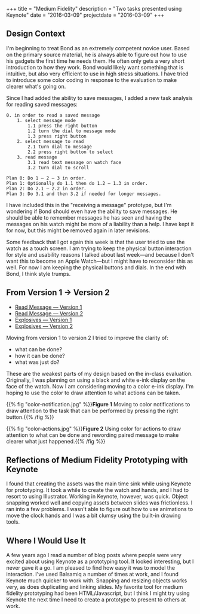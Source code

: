 +++
title = "Medium Fidelity"
description = "Two tasks presented using Keynote"
date = "2016-03-09"
projectdate = "2016-03-09"
+++

## Design Context

I'm beginning to treat Bond as an extremely competent novice user. Based on the
primary source material, he is always able to figure out how to use his gadgets
the first time he needs them. He often only gets a very short introduction to
how they work. Bond would likely want something that is intuitive, but also
very efficient to use in high stress situations. I have tried to introduce some
color coding in response to the evaluation to make clearer what's going on.

Since I had added the ability to save messages, I added a new task
analysis for reading saved messages:

```
0. in order to read a saved message
    1. select message mode
        1.1 press the right button
        1.2 turn the dial to message mode
        1.3 press right button
    2. select message to read
        2.1 turn dial to message
        2.2 press right button to select
    3. read message
        3.1 read text message on watch face
        3.2 turn dial to scroll

Plan 0: Do 1 — 2 — 3 in order.  
Plan 1: Optionally do 1.1 then do 1.2 — 1.3 in order.  
Plan 2: Do 2.1 — 2.2 in order.  
Plan 3: Do 3.1 and then 3.2 if needed for longer messages.  
```

I have included this in the "receiving a message" prototype, but I'm wondering 
if Bond should even have the ability to save messages. He should be able to
remember messages he has seen and having the messages on his watch might be
more of a liability than a help. I have kept it for now, but this might
be removed again in later revisions.

Some feedback that I got again this week is that the user tried to use the
watch as a touch screen. I am trying to keep the physical button interaction
for style and usability reasons I talked about last week—and because I don't
want this to become an Apple Watch—but I might have to reconsider this as
well. For now I am keeping the physical buttons and dials. In the end with
Bond, I think style trumps.

## From Version 1 → Version 2

  - [Read Message — Version 1](/hcc-613/keynote-read-message-v1.pdf)
  - [Read Message — Version 2](/hcc-613/keynote-read-message-v2.pdf)
  - [Explosives — Version 1](/hcc-613/keynote-explosives-v1.pdf)
  - [Explosives — Version 2](/hcc-613/keynote-explosives-v2.pdf)

Moving from version 1 to version 2 I tried to improve the clarity of:

  - what can be done?
  - how it can be done?
  - what was just do?

These are the weakest parts of my design based on the in-class evaluation.
Originally, I was planning on using a black and white e-ink display on the
face of the watch. Now I am considering moving to a color e-ink display.
I'm hoping to use the color to draw attention to what actions can be taken.


{{% fig "color-notification.jpg" %}}**Figure 1** Moving to color notifications
to draw attention to the task that can be performed by pressing the right
button.{{% /fig %}}

{{% fig "color-actions.jpg" %}}**Figure 2** Using color for actions to draw attention to what can be done and rewording paired message to make clearer what just happened.{{% /fig %}}

## Reflections of Medium Fidelity Prototyping with Keynote

I found that creating the assets was the main time sink while using Keynote for
prototyping. It took a while to create the watch and hands, and I had to resort to
using Illustrator. Working in Keynote, however, was quick. Object snapping worked
well and copying assets between slides was frictionless. I ran into a few problems.
I wasn't able to figure out how to use animations to move the clock hands and I was
a bit clumsy using the built-in drawing tools. 

## Where I Would Use It

A few years ago I read a number of blog posts where people were very excited
about using Keynote as a prototyping tool. It looked interesting, but I never
gave it a go. I am pleased to find how easy it was to model the interaction.
I've used Balsamiq a number of times at work, and I found Keynote much quicker
to work with. Snapping and resizing objects works very, as does duplicating
and linking slides. My favorite tool for medium fidelity prototyping had
been HTML/Javascript, but I think I might try using Keynote the next time
I need to create a prototype to present to others at work.
